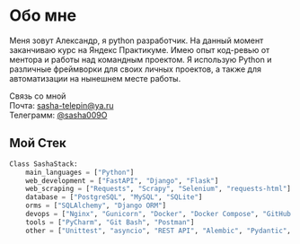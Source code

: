 
# Обо мне
Меня зовут Александр, я python разработчик.
На данный момент заканчиваю курс на Яндекс Практикуме. Имею опыт код-ревью от ментора и работы над командным проектом. 
Я использую Python и различные фреймворки для своих личных проектов, а также для автоматизации на нынешнем месте работы.

Связь со мной</br>
Почта: [sasha-telepin@ya.ru](mailto:sasha-telepin@ya.ru)</br>
Телеграмм: [@sasha009O](https://t.me/sasha009O)

## Мой Стек
```python
Class SashaStack:
    main_languages = ["Python"]
    web_development = ["FastAPI", "Django", "Flask"]
    web_scraping = ["Requests", "Scrapy", "Selenium", "requests-html"]
    database = ["PostgreSQL", "MySQL", "SQLite"]
    orms = ["SQLAlchemy", "Django ORM"]
    devops = ["Nginx", "Gunicorn", "Docker", "Docker Compose", "GitHub Actions"]
    tools = ["PyCharm", "Git Bash", "Postman"]
    other = ["Unittest", "asyncio", "REST API", "Alembic", "Pydantic", "JWT", "JSON", "YAML"]
```
<br>




 
